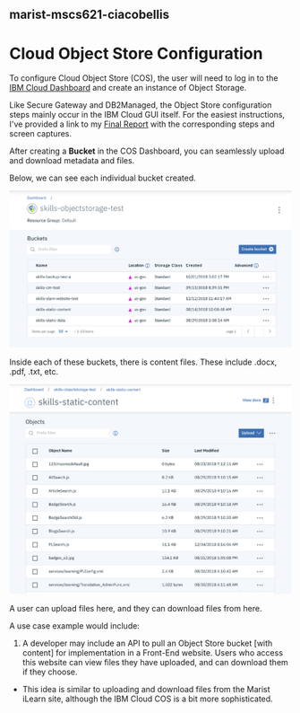## marist-mscs621-ciacobellis
# Cloud Object Store Configuration

To configure Cloud Object Store (COS), the user will need to log in to the [IBM Cloud Dashboard](https://console.bluemix.net/dashboard/apps) and create an instance of Object Storage.

Like Secure Gateway and DB2Managed, the Object Store configuration steps mainly occur in the IBM Cloud GUI itself. For the easiest instructions, I've provided a link to my [Final Report](https://github.com/incredablechris/marist-mscs621-ciacobellis/blob/master/final_project/Iacobellis_Final_PPT.pdf) with the corresponding steps and screen captures.


After creating a **Bucket** in the COS Dashboard, you can seamlessly upload and download metadata and files.

Below, we can see each individual bucket created.

![COS Bucket](https://github.com/incredablechris/marist-mscs621-ciacobellis/blob/master/final_project/object_store_bucket.png)

Inside each of these buckets, there is content files. These include .docx, .pdf, .txt, etc.

![COS Content](https://github.com/incredablechris/marist-mscs621-ciacobellis/blob/master/final_project/object_store_content.png)

A user can upload files here, and they can download files from here.

A use case example would include:

1. A developer may include an API to pull an Object Store bucket [with content] for implementation in a Front-End website. Users who access this website can view files they have uploaded, and can download them if they choose.

* This idea is similar to uploading and download files from the Marist iLearn site, although the IBM Cloud COS is a bit more sophisticated.

